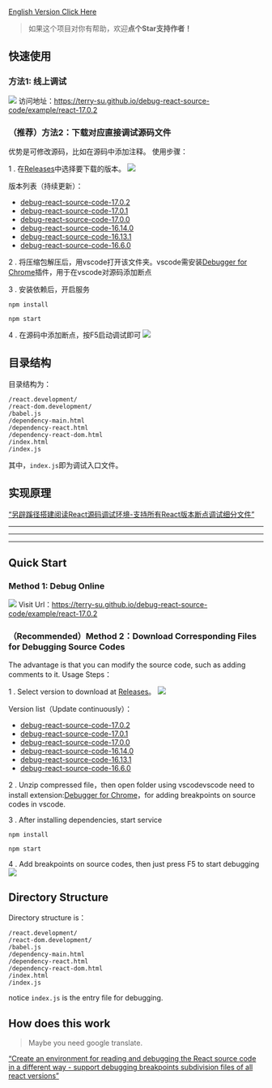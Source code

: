 [English Version Click Here](https://github.com/Terry-Su/debug-react-source-code#quick-start)

> 如果这个项目对你有帮助，欢迎**点个Star支持作者！**

## 快速使用
### 方法1: 线上调试
![](https://terry-su.github.io/debug-react-source-code/example/assets/example-17.0.2.png)
访问地址：https://terry-su.github.io/debug-react-source-code/example/react-17.0.2


### （推荐）方法2：下载对应直接调试源码文件
优势是可修改源码，比如在源码中添加注释。
使用步骤：

1 . 在[Releases](https://github.com/Terry-Su/debug-react-source-code/releases)中选择要下载的版本。
![](https://terry-su.github.io/debug-react-source-code/assets/images/release-download-hint.png)

版本列表（持续更新）：
* [debug-react-source-code-17.0.2](https://github.com/Terry-Su/debug-react-source-code/releases/tag/v17.0.2)
* [debug-react-source-code-17.0.1](https://github.com/Terry-Su/debug-react-source-code/releases/tag/v17.0.1)
* [debug-react-source-code-17.0.0](https://github.com/Terry-Su/debug-react-source-code/releases/tag/v17.0.0)
* [debug-react-source-code-16.14.0](https://github.com/Terry-Su/debug-react-source-code/releases/tag/v16.14.0)
* [debug-react-source-code-16.13.1](https://github.com/Terry-Su/debug-react-source-code/releases/tag/v16.13.1)
* [debug-react-source-code-16.6.0](https://github.com/Terry-Su/debug-react-source-code/releases/tag/v16.6.0)

2 . 将压缩包解压后，用vscode打开该文件夹。vscode需安装[Debugger for Chrome](https://marketplace.visualstudio.com/items?itemName=msjsdiag.debugger-for-chrome)插件，用于在vscode对源码添加断点

3 . 安装依赖后，开启服务
```
npm install
```
```
npm start
```

4 . 在源码中添加断点，按F5启动调试即可
![](https://terry-su.github.io/assets/blogs/debug-react-source-code-in-special-way/vscode-example.png)

## 目录结构
目录结构为：
```
/react.development/
/react-dom.development/
/babel.js
/dependency-main.html
/dependency-react.html
/dependency-react-dom.html
/index.html
/index.js
```
其中，`index.js`即为调试入口文件。


## 实现原理
[“另辟蹊径搭建阅读React源码调试环境-支持所有React版本断点调试细分文件”](https://terry-su.github.io/cn/debug-react-source-code-using-special-method)

---
---
---

## Quick Start
### Method 1: Debug Online
![](https://terry-su.github.io/debug-react-source-code/example/assets/example-17.0.2.png)
Visit Url：https://terry-su.github.io/debug-react-source-code/example/react-17.0.2


### （Recommended）Method 2：Download Corresponding Files for Debugging Source Codes 
The advantage is that you can modify the source code, such as adding comments to it.
Usage Steps：

1 . Select version to download at [Releases](https://github.com/Terry-Su/debug-react-source-code/releases)。
![](https://terry-su.github.io/debug-react-source-code/assets/images/release-download-hint.png)

Version list（Update continuously）：
* [debug-react-source-code-17.0.2](https://github.com/Terry-Su/debug-react-source-code/releases/tag/v17.0.2)
* [debug-react-source-code-17.0.1](https://github.com/Terry-Su/debug-react-source-code/releases/tag/v17.0.1)
* [debug-react-source-code-17.0.0](https://github.com/Terry-Su/debug-react-source-code/releases/tag/v17.0.0)
* [debug-react-source-code-16.14.0](https://github.com/Terry-Su/debug-react-source-code/releases/tag/v16.14.0)
* [debug-react-source-code-16.13.1](https://github.com/Terry-Su/debug-react-source-code/releases/tag/v16.13.1)
* [debug-react-source-code-16.6.0](https://github.com/Terry-Su/debug-react-source-code/releases/tag/v16.6.0)

2 . Unzip compressed file，then open folder using vscodevscode need to install extension:[Debugger for Chrome](https://marketplace.visualstudio.com/items?itemName=msjsdiag.debugger-for-chrome)，for adding breakpoints on source codes in vscode.

3 . After installing dependencies, start service
```
npm install
```
```
npm start
```

4 . Add breakpoints on source codes, then just press F5 to start debugging
![](https://terry-su.github.io/assets/blogs/debug-react-source-code-in-special-way/vscode-example.png)

## Directory Structure
Directory structure is：
```
/react.development/
/react-dom.development/
/babel.js
/dependency-main.html
/dependency-react.html
/dependency-react-dom.html
/index.html
/index.js
```
notice `index.js` is the entry file for debugging.


## How does this work
> Maybe you need google translate. 

[“Create an environment for reading and debugging the React source code in a different way - support debugging breakpoints subdivision files of all react versions”](https://terry-su.github.io/cn/debug-react-source-code-using-special-method)
